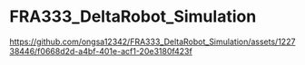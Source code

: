 # FRA333_DeltaRobot_Simulation
 
https://github.com/ongsa12342/FRA333_DeltaRobot_Simulation/assets/122738446/f0668d2d-a4bf-401e-acf1-20e3180f423f
